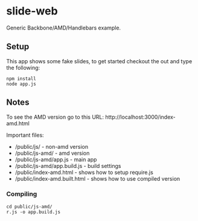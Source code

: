slide-web
=========

Generic Backbone/AMD/Handlebars example.

## Setup

This app shows some fake slides, to get started checkout the out and type the following:

    npm install
    node app.js

## Notes

To see the AMD version go to this URL:
http://localhost:3000/index-amd.html

Important files:
* /public/js/ - non-amd version
* /public/js-amd/ - amd version
* /public/js-amd/app.js - main app
* /public/js-amd/app.build.js - build settings
* /public/index-amd.html - shows how to setup require.js
* /public/index-amd.built.html - shows how to use compiled version

### Compiling

    cd public/js-amd/
    r.js -o app.build.js 
